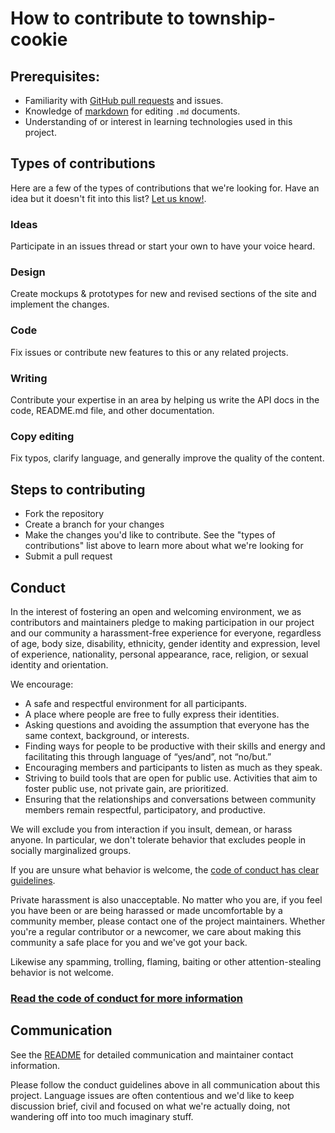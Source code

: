# How to contribute to township-cookie

## Prerequisites:

- Familiarity with [GitHub pull requests](https://help.github.com/articles/using-pull-requests) and issues.
- Knowledge of [markdown](https://help.github.com/articles/markdown-basics/) for editing `.md` documents.
- Understanding of or interest in learning technologies used in this project.

## Types of contributions

Here are a few of the types of contributions that we're looking for. Have an idea but it doesn't fit into this list? [Let us know!](README.md#contact).

### Ideas

Participate in an issues thread or start your own to have your voice heard.

### Design

Create mockups & prototypes for new and revised sections of the site and implement the changes.

### Code

Fix issues or contribute new features to this or any related projects.

### Writing

Contribute your expertise in an area by helping us write the API docs in the code, README.md file, and other documentation.

### Copy editing

Fix typos, clarify language, and generally improve the quality of the content.

## Steps to contributing

- Fork the repository
- Create a branch for your changes
- Make the changes you'd like to contribute. See the "types of contributions" list above to learn more about what we're looking for
- Submit a pull request

## Conduct

In the interest of fostering an open and welcoming environment, we as
contributors and maintainers pledge to making participation in our project and
our community a harassment-free experience for everyone, regardless of age, body
size, disability, ethnicity, gender identity and expression, level of experience,
nationality, personal appearance, race, religion, or sexual identity and
orientation.

We encourage:

- A safe and respectful environment for all participants.
- A place where people are free to fully express their identities.
- Asking questions and avoiding the assumption that everyone has the same context, background, or interests.
- Finding ways for people to be productive with their skills and energy and facilitating this through language of “yes/and”, not “no/but.”
- Encouraging members and participants to listen as much as they speak.
- Striving to build tools that are open for public use. Activities that aim to foster public use, not private gain, are prioritized.
- Ensuring that the relationships and conversations between community members remain respectful, participatory, and productive.

We will exclude you from interaction if you insult, demean, or harass anyone. In particular, we don't tolerate behavior that
excludes people in socially marginalized groups.

If you are unsure what behavior is welcome, the [code of conduct has clear guidelines](CONDUCT.md).

Private harassment is also unacceptable. No matter who you are, if you feel you have been or are being harassed or made uncomfortable by a community member, please contact one of the project maintainers. Whether you're a regular contributor or a newcomer, we care about
making this community a safe place for you and we've got your back.

Likewise any spamming, trolling, flaming, baiting or other attention-stealing behavior is not welcome.

### [Read the code of conduct for more information](CONDUCT.md)

## Communication

See the [README](README.md#contact) for detailed communication and maintainer contact information.

Please follow the conduct guidelines above in all communication about this project. Language issues
are often contentious and we'd like to keep discussion brief, civil and focused
on what we're actually doing, not wandering off into too much imaginary stuff.
